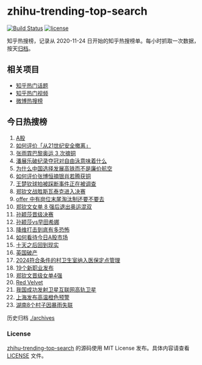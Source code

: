 # zhihu-trending-top-search

[![Build Status](https://github.com/justjavac/zhihu-trending-top-search/workflows/ci/badge.svg?branch=main)](https://github.com/justjavac/zhihu-trending-top-search/actions)
[![license](https://img.shields.io/github/license/justjavac/zhihu-trending-top-search)](https://github.com/justjavac/zhihu-trending-top-search/blob/main/LICENSE)

知乎热搜榜，记录从 2020-11-24 日开始的知乎热搜榜单。每小时抓取一次数据，按天[归档](./archives)。

## 相关项目

- [知乎热门话题](https://github.com/justjavac/zhihu-trending-hot-questions)
- [知乎热门视频](https://github.com/justjavac/zhihu-trending-hot-video)
- [微博热搜榜](https://github.com/justjavac/weibo-trending-hot-search)

## 今日热搜榜

<!-- BEGIN -->
<!-- 最后更新时间 Mon Aug 05 2024 23:08:54 GMT+0800 (China Standard Time) -->

1. [A股](https://www.zhihu.com/search?q=A%E8%82%A1)
1. [如何评价「从21世纪安全撤离」](https://www.zhihu.com/search?q=%E5%A6%82%E4%BD%95%E8%AF%84%E4%BB%B7%E3%80%8C%E4%BB%8E21%E4%B8%96%E7%BA%AA%E5%AE%89%E5%85%A8%E6%92%A4%E7%A6%BB%E3%80%8D)
1. [张雨霏巴黎奥运 3 次摘铜](https://www.zhihu.com/search?q=%E5%BC%A0%E9%9B%A8%E9%9C%8F%E5%B7%B4%E9%BB%8E%E5%A5%A5%E8%BF%90%203%20%E6%AC%A1%E6%91%98%E9%93%9C)
1. [潘展乐破纪录夺冠对自由泳意味着什么](https://www.zhihu.com/search?q=%E6%BD%98%E5%B1%95%E4%B9%90%E7%A0%B4%E7%BA%AA%E5%BD%95%E5%A4%BA%E5%86%A0%E5%AF%B9%E8%87%AA%E7%94%B1%E6%B3%B3%E6%84%8F%E5%91%B3%E7%9D%80%E4%BB%80%E4%B9%88)
1. [为什么中国选择发展高铁而不是廉价航空](https://www.zhihu.com/search?q=%E4%B8%BA%E4%BB%80%E4%B9%88%E4%B8%AD%E5%9B%BD%E9%80%89%E6%8B%A9%E5%8F%91%E5%B1%95%E9%AB%98%E9%93%81%E8%80%8C%E4%B8%8D%E6%98%AF%E5%BB%89%E4%BB%B7%E8%88%AA%E7%A9%BA)
1. [如何评价张博恒摘银肖若腾获铜](https://www.zhihu.com/search?q=%E5%A6%82%E4%BD%95%E8%AF%84%E4%BB%B7%E5%BC%A0%E5%8D%9A%E6%81%92%E6%91%98%E9%93%B6%E8%82%96%E8%8B%A5%E8%85%BE%E8%8E%B7%E9%93%9C)
1. [王楚钦球拍被踩断事件正在被调查](https://www.zhihu.com/search?q=%E7%8E%8B%E6%A5%9A%E9%92%A6%E7%90%83%E6%8B%8D%E8%A2%AB%E8%B8%A9%E6%96%AD%E4%BA%8B%E4%BB%B6%E6%AD%A3%E5%9C%A8%E8%A2%AB%E8%B0%83%E6%9F%A5)
1. [郑钦文战胜斯瓦泰克进入决赛](https://www.zhihu.com/search?q=%E9%83%91%E9%92%A6%E6%96%87%E6%88%98%E8%83%9C%E6%96%AF%E7%93%A6%E6%B3%B0%E5%85%8B%E8%BF%9B%E5%85%A5%E5%86%B3%E8%B5%9B)
1. [offer 中有岗位末尾淘汰制还要不要去](https://www.zhihu.com/search?q=offer%20%E4%B8%AD%E6%9C%89%E5%B2%97%E4%BD%8D%E6%9C%AB%E5%B0%BE%E6%B7%98%E6%B1%B0%E5%88%B6%E8%BF%98%E8%A6%81%E4%B8%8D%E8%A6%81%E5%8E%BB)
1. [郑钦文女单 8 强后退出奥运混双](https://www.zhihu.com/search?q=%E9%83%91%E9%92%A6%E6%96%87%E5%A5%B3%E5%8D%95%208%20%E5%BC%BA%E5%90%8E%E9%80%80%E5%87%BA%E5%A5%A5%E8%BF%90%E6%B7%B7%E5%8F%8C)
1. [孙颖莎晋级决赛](https://www.zhihu.com/search?q=%E5%AD%99%E9%A2%96%E8%8E%8E%E6%99%8B%E7%BA%A7%E5%86%B3%E8%B5%9B)
1. [孙颖莎vs早田希娜](https://www.zhihu.com/search?q=%E5%AD%99%E9%A2%96%E8%8E%8Evs%E6%97%A9%E7%94%B0%E5%B8%8C%E5%A8%9C)
1. [降维打击到底有多恐怖](https://www.zhihu.com/search?q=%E9%99%8D%E7%BB%B4%E6%89%93%E5%87%BB%E5%88%B0%E5%BA%95%E6%9C%89%E5%A4%9A%E6%81%90%E6%80%96)
1. [如何看待今日A股市场](https://www.zhihu.com/search?q=%E5%A6%82%E4%BD%95%E7%9C%8B%E5%BE%85%E4%BB%8A%E6%97%A5A%E8%82%A1%E5%B8%82%E5%9C%BA)
1. [十天之后回到现实](https://www.zhihu.com/search?q=%E5%8D%81%E5%A4%A9%E4%B9%8B%E5%90%8E%E5%9B%9E%E5%88%B0%E7%8E%B0%E5%AE%9E)
1. [英国破产](https://www.zhihu.com/search?q=%E8%8B%B1%E5%9B%BD%E7%A0%B4%E4%BA%A7)
1. [2024符合条件的村卫生室纳入医保定点管理](https://www.zhihu.com/search?q=2024%E7%AC%A6%E5%90%88%E6%9D%A1%E4%BB%B6%E7%9A%84%E6%9D%91%E5%8D%AB%E7%94%9F%E5%AE%A4%E7%BA%B3%E5%85%A5%E5%8C%BB%E4%BF%9D%E5%AE%9A%E7%82%B9%E7%AE%A1%E7%90%86)
1. [19个新职业发布](https://www.zhihu.com/search?q=19%E4%B8%AA%E6%96%B0%E8%81%8C%E4%B8%9A%E5%8F%91%E5%B8%83)
1. [郑钦文晋级女单4强](https://www.zhihu.com/search?q=%E9%83%91%E9%92%A6%E6%96%87%E6%99%8B%E7%BA%A7%E5%A5%B3%E5%8D%954%E5%BC%BA)
1. [Red Velvet](https://www.zhihu.com/search?q=Red%20Velvet)
1. [我国成功发射卫星互联网高轨卫星](https://www.zhihu.com/search?q=%E6%88%91%E5%9B%BD%E6%88%90%E5%8A%9F%E5%8F%91%E5%B0%84%E5%8D%AB%E6%98%9F%E4%BA%92%E8%81%94%E7%BD%91%E9%AB%98%E8%BD%A8%E5%8D%AB%E6%98%9F)
1. [上海发布高温橙色预警](https://www.zhihu.com/search?q=%E4%B8%8A%E6%B5%B7%E5%8F%91%E5%B8%83%E9%AB%98%E6%B8%A9%E6%A9%99%E8%89%B2%E9%A2%84%E8%AD%A6)
1. [湖南8个村子因暴雨失联](https://www.zhihu.com/search?q=%E6%B9%96%E5%8D%978%E4%B8%AA%E6%9D%91%E5%AD%90%E5%9B%A0%E6%9A%B4%E9%9B%A8%E5%A4%B1%E8%81%94)

<!-- END -->

历史归档 [./archives](./archives)

### License

[zhihu-trending-top-search](https://github.com/justjavac/zhihu-trending-top-search) 的源码使用 MIT License
发布。具体内容请查看 [LICENSE](./LICENSE) 文件。
